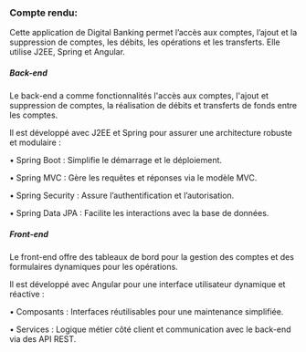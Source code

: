 <h3> Compte rendu: </h3>

<h7> Cette application de Digital Banking permet l’accès aux comptes, l’ajout et la suppression de comptes, les débits, les opérations et les transferts. Elle utilise J2EE, Spring et Angular. </h7>
<h5> Back-end</h5>
<h7>Le back-end a comme fonctionnalités l'accès aux comptes, l'ajout et suppression de comptes, la réalisation de débits et transferts de fonds entre les comptes.</h7>

<h7>Il est développé avec J2EE et Spring pour assurer une architecture robuste et modulaire :</h7>

<h7>	•	Spring Boot : Simplifie le démarrage et le déploiement.</h7>

<h7>	•	Spring MVC : Gère les requêtes et réponses via le modèle MVC.</h7>

<h7>	•	Spring Security : Assure l’authentification et l’autorisation.</h7>

<h7>	•	Spring Data JPA : Facilite les interactions avec la base de données.</h7>

<h5> Front-end</h5>
<h7>Le front-end offre des tableaux de bord pour la gestion des comptes et des formulaires dynamiques pour les opérations.</h7>

<h7>Il est développé avec Angular pour une interface utilisateur dynamique et réactive :</h7>

<h7>	•	Composants : Interfaces réutilisables pour une maintenance simplifiée.</h7>

<h7>	•	Services : Logique métier côté client et communication avec le back-end via des API REST.</h7>



